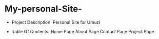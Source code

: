 # My-personal-Site-

* Project Description:
Personal Site for Umuzi

* Table Of Contents:
Home Page
About Page
Contact Page
Project Page